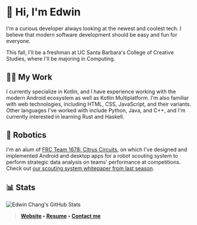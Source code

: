 # 👋 Hi, I'm Edwin

I'm a curious developer always looking at the newest and coolest tech. I believe that modern software development should be easy and fun for everyone.

This fall, I'll be a freshman at UC Santa Barbara's College of Creative Studies, where I'll be majoring in Computing.

## 🧑‍💻 My Work

I currently specialize in Kotlin, and I have experience working with the modern Android ecosystem as well as Kotlin Multiplatform. I'm also familiar with web technologies, including HTML, CSS, JavaScript, and their variants. Other languages I've worked with include Python, Java, and C++, and I'm currently interested in learning Rust and Haskell.

## 🤖 Robotics

I'm an alum of [FRC Team 1678: Citrus Circuits](https://www.citruscircuits.org), on which I've designed and implemented Android and desktop apps for a robot scouting system to perform strategic data analysis on teams' performance at competitions. Check out [our scouting system whitepaper from last season](https://www.citruscircuits.org/uploads/6/9/3/4/6934550/whitepaper_2024_-_final.pdf).

## 📊 Stats

![Edwin Chang's GitHub Stats](https://github-readme-stats.vercel.app/api?username=EdwinChang24&show_icons=true&theme=github_dark&count_private=true)

> **[Website](https://edwinchang.dev/) • [Resume](https://edwinchang.dev/resume.pdf) • [Contact me](mailto:&#101;dwinchang2024@gmail.com)**
